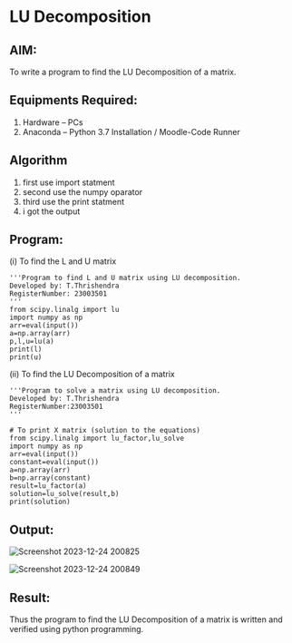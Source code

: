 # LU Decomposition 

## AIM:
To write a program to find the LU Decomposition of a matrix.

## Equipments Required:
1. Hardware – PCs
2. Anaconda – Python 3.7 Installation / Moodle-Code Runner

## Algorithm
1. first use import statment
2. second use the numpy oparator
3. third use the print statment
4. i got the output

## Program:
(i) To find the L and U matrix
```
'''Program to find L and U matrix using LU decomposition.
Developed by: T.Thrishendra
RegisterNumber: 23003501
'''
from scipy.linalg import lu
import numpy as np
arr=eval(input())
a=np.array(arr)
p,l,u=lu(a)
print(l)
print(u)
```
(ii) To find the LU Decomposition of a matrix
```
'''Program to solve a matrix using LU decomposition.
Developed by: T.Thrishendra
RegisterNumber:23003501 
'''

# To print X matrix (solution to the equations)
from scipy.linalg import lu_factor,lu_solve
import numpy as np
arr=eval(input())
constant=eval(input())
a=np.array(arr)
b=np.array(constant)
result=lu_factor(a)
solution=lu_solve(result,b)
print(solution)
```

## Output:
![Screenshot 2023-12-24 200825](https://github.com/Thrishendra/LU-Decomposition/assets/145742464/668e16d0-4fdb-4298-aeb5-5c7a8e65ad32)

![Screenshot 2023-12-24 200849](https://github.com/Thrishendra/LU-Decomposition/assets/145742464/99f28b90-4bd9-489b-82cc-1fd3fe3d393f)


## Result:
Thus the program to find the LU Decomposition of a matrix is written and verified using python programming.

